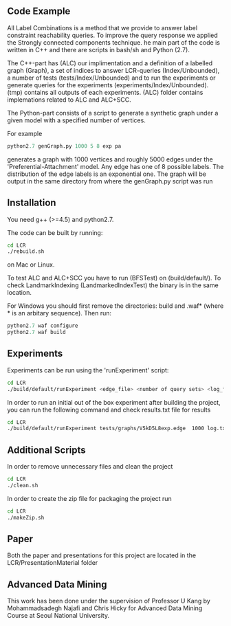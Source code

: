 ## Code Example
All Label Combinations is a method that we provide to answer label constraint reachability queries. To improve the query response we applied the Strongly connected components technique. he main part of the code is written in C++ and there are scripts in bash/sh and Python (2.7).

The C++-part has (ALC) our implimentation and a definition of a labelled graph (Graph), a set of indices to answer LCR-queries (Index/Unbounded), a number of tests (tests/Index/Unbounded) and to run the experiments or generate queries for the experiments (experiments/Index/Unbounded). (tmp) contains all outputs of each experiments. (ALC) folder contains implemations related to ALC and ALC+SCC.

The Python-part consists of a script to generate a synthetic graph under a given model with a specified number of vertices.

For example

```python
python2.7 genGraph.py 1000 5 8 exp pa
```


generates a graph with 1000 vertices and roughly 5000 edges under the 'Preferential-Attachment' model. Any edge has one of 8 possible labels. The distribution of the edge labels is an exponential one. The graph will be output in the same directory from where the genGraph.py script was run

## Installation

You need g++ (>=4.5) and python2.7.

The code can be built by running:

```sh
cd LCR
./rebuild.sh
```

on Mac or Linux. 

 To test ALC and ALC+SCC you have to run (BFSTest) on (build/default/). To check LandmarkIndexing (LandmarkedIndexTest) the binary is in the same location.

For Windows you should first remove the directories: build and .waf* (where * is an arbitary sequence). Then run:

```python
python2.7 waf configure
python2.7 waf build
```
## Experiments
Experiments can be run using the 'runExperiment' script:
```sh
cd LCR
./build/default/runExperiment <edge_file> <number of query sets> <log_file> > <results.txt>
```
 In order to run an initial out of the box experiment after building the project, you can run the following command
 and check results.txt file for results
 
 ```sh
cd LCR
./build/default/runExperiment tests/graphs/V5kD5L8exp.edge  1000 log.txt > results.txt
```

## Additional Scripts
In order to remove unnecessary files and clean the project
```sh
cd LCR
./clean.sh
```
In order to create the zip file for packaging the project run 
```sh
cd LCR
./makeZip.sh
```

## Paper
Both the paper and presentations for this project are located in the LCR/PresentationMaterial folder

## Advanced Data Mining 
This work has been done under the supervision of Professor U Kang by Mohammadsadegh Najafi and Chris Hicky for Advanced Data Mining Course at Seoul National University.


